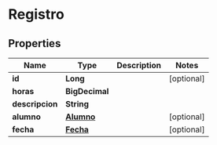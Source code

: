 

# Registro


## Properties

| Name | Type | Description | Notes |
|------------ | ------------- | ------------- | -------------|
|**id** | **Long** |  |  [optional] |
|**horas** | **BigDecimal** |  |  |
|**descripcion** | **String** |  |  |
|**alumno** | [**Alumno**](Alumno.md) |  |  [optional] |
|**fecha** | [**Fecha**](Fecha.md) |  |  [optional] |



